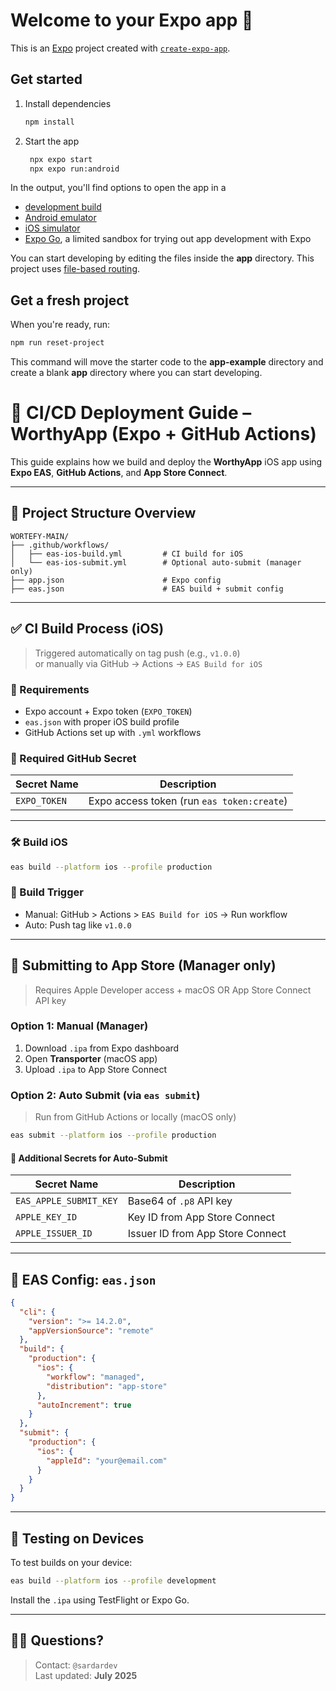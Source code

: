 # Welcome to your Expo app 👋

This is an [Expo](https://expo.dev) project created with [`create-expo-app`](https://www.npmjs.com/package/create-expo-app).

## Get started

1. Install dependencies

   ```bash
   npm install
   ```

2. Start the app

   ```bash
    npx expo start
    npx expo run:android
   ```

In the output, you'll find options to open the app in a

- [development build](https://docs.expo.dev/develop/development-builds/introduction/)
- [Android emulator](https://docs.expo.dev/workflow/android-studio-emulator/)
- [iOS simulator](https://docs.expo.dev/workflow/ios-simulator/)
- [Expo Go](https://expo.dev/go), a limited sandbox for trying out app development with Expo

You can start developing by editing the files inside the **app** directory. This project uses [file-based routing](https://docs.expo.dev/router/introduction).

## Get a fresh project

When you're ready, run:

```bash
npm run reset-project
```

This command will move the starter code to the **app-example** directory and create a blank **app** directory where you can start developing.



# 🚀 CI/CD Deployment Guide – WorthyApp (Expo + GitHub Actions)

This guide explains how we build and deploy the **WorthyApp** iOS app using **Expo EAS**, **GitHub Actions**, and **App Store Connect**.

---

## 📁 Project Structure Overview

```
WORTEFY-MAIN/
├── .github/workflows/
│   ├── eas-ios-build.yml         # CI build for iOS
│   └── eas-ios-submit.yml        # Optional auto-submit (manager only)
├── app.json                      # Expo config
├── eas.json                      # EAS build + submit config

```

---

## ✅ CI Build Process (iOS)

> Triggered automatically on tag push (e.g., `v1.0.0`)  
> or manually via GitHub → Actions → `EAS Build for iOS`

### 🔧 Requirements

- Expo account + Expo token (`EXPO_TOKEN`)
- `eas.json` with proper iOS build profile
- GitHub Actions set up with `.yml` workflows

### 🔐 Required GitHub Secret

| Secret Name  | Description           |
|--------------|------------------------|
| `EXPO_TOKEN` | Expo access token (run `eas token:create`) |

---

### 🛠️ Build iOS

```bash
eas build --platform ios --profile production
```

### 🎯 Build Trigger

- Manual: GitHub > Actions > `EAS Build for iOS` → Run workflow
- Auto: Push tag like `v1.0.0`

---

## 🍏 Submitting to App Store (Manager only)

> Requires Apple Developer access + macOS OR App Store Connect API key

### Option 1: Manual (Manager)

1. Download `.ipa` from Expo dashboard
2. Open **Transporter** (macOS app)
3. Upload `.ipa` to App Store Connect

### Option 2: Auto Submit (via `eas submit`)

> Run from GitHub Actions or locally (macOS only)

```bash
eas submit --platform ios --profile production
```

#### 🔐 Additional Secrets for Auto-Submit

| Secret Name             | Description                    |
|--------------------------|--------------------------------|
| `EAS_APPLE_SUBMIT_KEY`   | Base64 of `.p8` API key        |
| `APPLE_KEY_ID`           | Key ID from App Store Connect  |
| `APPLE_ISSUER_ID`        | Issuer ID from App Store Connect |

---

## 🔄 EAS Config: `eas.json`

```json
{
  "cli": {
    "version": ">= 14.2.0",
    "appVersionSource": "remote"
  },
  "build": {
    "production": {
      "ios": {
        "workflow": "managed",
        "distribution": "app-store"
      },
      "autoIncrement": true
    }
  },
  "submit": {
    "production": {
      "ios": {
        "appleId": "your@email.com"
      }
    }
  }
}
```

---

## 🧪 Testing on Devices

To test builds on your device:

```bash
eas build --platform ios --profile development
```

Install the `.ipa` using TestFlight or Expo Go.

---

## 🙋‍♂️ Questions?

> Contact: `@sardardev`  
> Last updated: **July 2025**
